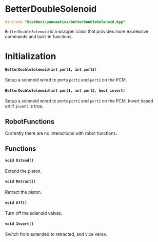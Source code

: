 # BetterDoubleSolenoid

```cpp
#include "StarDust/pneumatics/BetterDoubleSolenoid.hpp"
```

`BetterDoubleSolenoid` is a wrapper class that provides more expressive commands and built-in functions.

# Initialization

#### `BetterDoubleSolenoid(int port1, int port2)`

Setup a solenoid wired to ports `port1` and `port2` on the PCM.

#### `BetterDoubleSolenoid(int port1, int port2, bool invert)`

Setup a solenoid wired to ports `port1` and `port2` on the PCM. Invert based on if `invert` is true.

## RobotFunctions

Currently there are no interactions with robot functions.

## Functions

#### `void Extend()`

Extend the piston.

#### `void Retract()`

Retract the piston.

#### `void Off()`

Turn off the solenoid valves.

#### `void Invert()`

Switch from extended to retracted, and vice versa.
